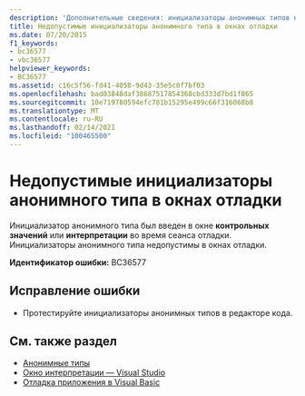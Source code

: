 ```yaml
---
description: 'Дополнительные сведения: инициализаторы анонимных типов недопустимы в окнах отладки'
title: Недопустимые инициализаторы анонимного типа в окнах отладки
ms.date: 07/20/2015
f1_keywords:
- bc36577
- vbc36577
helpviewer_keywords:
- BC36577
ms.assetid: c16c5f56-fd41-4058-9d43-35e5c0f7bf03
ms.openlocfilehash: bad03848daf38687517854368cbd333d7bd1f865
ms.sourcegitcommit: 10e719780594efc781b15295e499c66f316068b8
ms.translationtype: MT
ms.contentlocale: ru-RU
ms.lasthandoff: 02/14/2021
ms.locfileid: "100465500"
---
```

# <a name="anonymous-type-initializers-are-not-valid-in-debug-windows"></a>Недопустимые инициализаторы анонимного типа в окнах отладки

Инициализатор анонимного типа был введен в окне **контрольных значений** или **интерпретации** во время сеанса отладки. Инициализаторы анонимного типа недопустимы в окнах отладки.  
  
 **Идентификатор ошибки:** BC36577  
  
## <a name="to-correct-this-error"></a>Исправление ошибки  
  
- Протестируйте инициализаторы анонимных типов в редакторе кода.  
  
## <a name="see-also"></a>См. также раздел

- [Анонимные типы](../programming-guide/language-features/objects-and-classes/anonymous-types.md)
- [Окно интерпретации — Visual Studio](/visualstudio/ide/reference/immediate-window)
- [Отладка приложения в Visual Basic](/visualstudio/debugger/debugger-basics)
